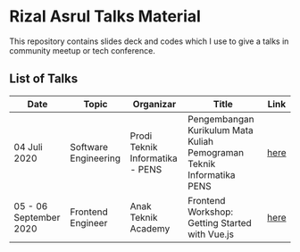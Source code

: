 # Rizal Asrul Talks Material

This repository contains slides deck and codes which I use to give a talks in community meetup or tech conference.

## List of Talks

| Date 	            | Topic 	          | Organizar 	        | Title 	                                        | Link 	                         |
|------------------	|------------------	|--------------------	|-----------------------------------------------  |------------------------------- |
| 04 Juli 2020 | Software Engineering | Prodi Teknik Informatika - PENS | Pengembangan Kurikulum Mata Kuliah Pemograman Teknik Informatika PENS  | [here](https://github.com/rizalasrul/talks/tree/master/it-pens) |
| 05 - 06 September 2020 | Frontend Engineer | Anak Teknik Academy | Frontend Workshop: Getting Started with Vue.js  | [here](https://github.com/rizalasrul/talks/tree/master/anak-teknik-academy) |
